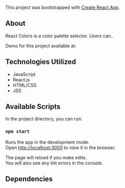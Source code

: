 This project was bootstrapped with [Create React App](https://github.com/facebook/create-react-app).

## About

React Colors is a color palette selector. Users can..

Demo for this project available at: <DEMO LINK HERE>

## Technologies Utilized

- JavaScript
- React.js
- HTML/CSS
- JSS

## Available Scripts

In the project directory, you can run:

### `npm start`

Runs the app in the development mode.<br />
Open [http://localhost:3000](http://localhost:3000) to view it in the browser.

The page will reload if you make edits.<br />
You will also see any lint errors in the console.

## Dependencies

